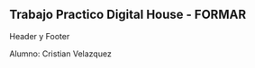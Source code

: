 Trabajo Practico Digital House - FORMAR
---------------------------------------

Header y Footer


Alumno: Cristian Velazquez 


[linkrepo]: https://github.com/cmk95R/TP_Mercado_Liebre